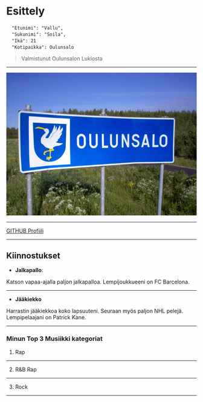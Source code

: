 # Esittely
```markdown
  "Etunimi": "Vallu",
  "Sukunimi": "Soila",
  "Ikä": 21
  "Kotipaikka": Oulunsalo
```

>Valmistunut Oulunsalon Lukiosta

---

![Kuva](image.png)

---

[GITHUB Profiili](https://github.com/vallusoila)

---

## Kiinnostukset

- **Jalkapallo**:

Katson vapaa-ajalla paljon jalkapalloa. Lempijoukkueeni on FC Barcelona.

---

- **Jääkiekko**

 Harrastin jääkiekkoa koko lapsuuteni.  Seuraan myös paljon NHL pelejä. Lempipelaajani on Patrick Kane.

---

### Minun Top 3 Musiikki kategoriat

1. Rap

---

2. R&B Rap

---

3. Rock

---



